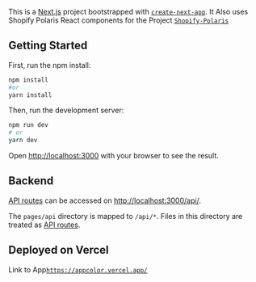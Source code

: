 This is a [Next.js](https://nextjs.org/) project bootstrapped with [`create-next-app`](https://github.com/vercel/next.js/tree/canary/packages/create-next-app).
It Also uses Shopify Polaris React components for the Project [`Shopify-Polaris`](https://github.com/Shopify/polaris-react)

## Getting Started

First, run the npm install:

```bash
npm install
#or
yarn install
```

Then, run the development server:

```bash
npm run dev
# or
yarn dev
```

Open [http://localhost:3000](http://localhost:3000) with your browser to see the result.

## Backend

[API routes](https://nextjs.org/docs/api-routes/introduction) can be accessed on [http://localhost:3000/api/](http://localhost:3000/api/).

The `pages/api` directory is mapped to `/api/*`. Files in this directory are treated as [API routes](https://nextjs.org/docs/api-routes/introduction).

## Deployed on Vercel

Link to App[`https://appcolor.vercel.app/`](https://appcolor.vercel.app/)
